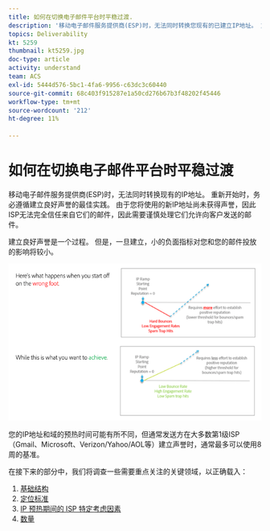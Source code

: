 ```yaml
---
title: 如何在切换电子邮件平台时平稳过渡.
description: '移动电子邮件服务提供商(ESP)时，无法同时转换您现有的已建立IP地址。 重新开始时，务必遵循建立良好声誉的最佳实践。 '
topics: Deliverability
kt: 5259
thumbnail: kt5259.jpg
doc-type: article
activity: understand
team: ACS
exl-id: 5444d576-5bc1-4fa6-9956-c63dc3c60440
source-git-commit: 68c403f915287e1a50cd276b67b3f48202f45446
workflow-type: tm+mt
source-wordcount: '212'
ht-degree: 11%

---
```


# 如何在切换电子邮件平台时平稳过渡

移动电子邮件服务提供商(ESP)时，无法同时转换现有的IP地址。 重新开始时，务必遵循建立良好声誉的最佳实践。 由于您将使用的新IP地址尚未获得声誉，因此ISP无法完全信任来自它们的邮件，因此需要谨慎处理它们允许向客户发送的邮件。

建立良好声誉是一个过程。 但是，一旦建立，小的负面指标对您和您的邮件投放的影响将较小。

![过渡过程](../assets/transition-process.png)

您的IP地址和域的预热时间可能有所不同，但通常发送方在大多数第1级ISP（Gmail、Microsoft、Verizon/Yahoo/AOL等）建立声誉时，通常最多可以使用8周的基准。

在接下来的部分中，我们将调查一些需要重点关注的关键领域，以正确载入：

1. [基础结构](/help/transition-process/infrastructure.md)
2. [定位标准](/help/transition-process/targeting-criteria.md)
3. [IP 预热期间的 ISP 特定考虑因素](/help/transition-process/isp-specific-considerations-during-ip-warming.md)
4. [数量](/help/transition-process/volume.md)
